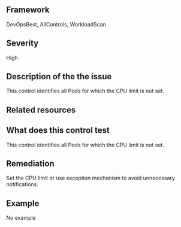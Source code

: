 ## Framework
DevOpsBest, AllControls, WorkloadScan
 
## Severity
High

## Description of the the issue
This control identifies all Pods for which the CPU limit is not set.
 
## Related resources

## What does this control test
This control identifies all Pods for which the CPU limit is not set.
 
## Remediation
Set the CPU limit or use exception mechanism to avoid unnecessary notifications.
 
## Example
No example
